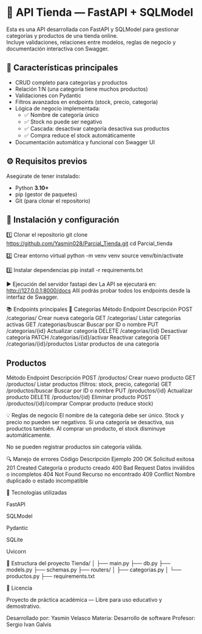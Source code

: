 # 🏬 API Tienda — FastAPI + SQLModel

Esta es una API desarrollada con FastAPI y SQLModel para gestionar categorías y productos de una tienda online.  
Incluye validaciones, relaciones entre modelos, reglas de negocio y documentación interactiva con Swagger.

## 🚀 Características principales

- CRUD completo para categorías y productos
- Relación 1:N (una categoría tiene muchos productos)
- Validaciones con Pydantic
- Filtros avanzados en endpoints (stock, precio, categoría)
- Lógica de negocio implementada:
  - ✅ Nombre de categoría único  
  - ✅ Stock no puede ser negativo  
  - ✅ Cascada: desactivar categoría desactiva sus productos  
  - ✅ Compra reduce el stock automáticamente
- Documentación automática y funcional con Swagger UI

## ⚙️ Requisitos previos

Asegúrate de tener instalado:

- Python **3.10+**
- pip (gestor de paquetes)
- Git (para clonar el repositorio)

## 🧩 Instalación y configuración

1️⃣ Clonar el repositorio
git clone https://github.com/Yasmin028/Parcial_Tienda.git
cd Parcial_tienda

2️⃣ Crear entorno virtual
python -m venv venv
source venv/bin/activate

3️⃣ Instalar dependencias
pip install -r requirements.txt

▶️ Ejecución del servidor
fastapi dev
La API se ejecutará en:
http://127.0.0.1:8000/docs
Allí podrás probar todos los endpoints desde la interfaz de Swagger.


📚 Endpoints principales
🔹 Categorías
Método  	Endpoint	                    Descripción
POST    	/categorias/	                Crear nueva categoría
GET	      /categorias/	                Listar categorías activas
GET     	/categorias/buscar	          Buscar por ID o nombre
PUT	      /categorias/{id}            	Actualizar categoría
DELETE   	/categorias/{id}	            Desactivar categoría
PATCH	    /categorias/{id}/activar    	Reactivar categoría
GET	      /categorias/{id}/productos	  Listar productos de una categoría

## Productos
Método   	Endpoint                   Descripción
POST	    /productos/	               Crear nuevo producto
GET	      /productos/                Listar productos (filtros: stock, precio, categoría)
GET	      /productos/buscar          Buscar por ID o nombre
PUT	      /productos/{id}	           Actualizar producto
DELETE	  /productos/{id}	           Eliminar producto
POST	    /productos/{id}/comprar	   Comprar producto (reduce stock)

💡 Reglas de negocio
El nombre de la categoría debe ser único.
Stock y precio no pueden ser negativos.
Si una categoría se desactiva, sus productos también. 
Al comprar un producto, el stock disminuye automáticamente.

No se pueden registrar productos sin categoría válida.

🔍 Manejo de errores
Código	 Descripción	  Ejemplo
200	     OK	            Solicitud exitosa
201	     Created	      Categoría o producto creado
400	     Bad Request  	Datos inválidos o incompletos
404	     Not Found    	Recurso no encontrado
409	     Conflict	      Nombre duplicado o estado incompatible

🧰 Tecnologías utilizadas

FastAPI 

SQLModel

Pydantic

SQLite

Uvicorn

🧱 Estructura del proyecto
Tienda/
│
├── main.py
├── db.py
├── models.py
├── schemas.py
├── routers/
│   ├── categorias.py
│   └── productos.py
├── requirements.txt

🧾 Licencia

Proyecto de práctica académica — Libre para uso educativo y demostrativo.

Desarrollado por: Yasmin Velasco
Materia: Desarrollo de software
Profesor: Sergio Ivan Galvis
